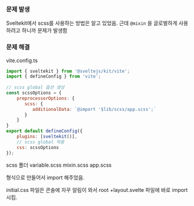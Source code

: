 
### 문제 발생

Sveltekit에서 scss를 사용하는 방법은 알고 있었음.
근데 `@mixin` 을 글로벌하게 사용하려고 하니까 문제가 발생함

### 문제 해결

vite.config.ts
```javascript
import { sveltekit } from '@sveltejs/kit/vite';  
import { defineConfig } from 'vite';  
  
// scss global 옵션 생성  
const scssOptions = {  
    preprocessorOptions: {  
       scss: {  
          additionalData: `@import '$lib/scss/app.scss';`  
       }  
    }  
}  
export default defineConfig({  
    plugins: [sveltekit()],  
    // scss global 적용  
    css: scssOptions  
});
```

scss 폴더
	variable.scss
	mixin.scss
	app.scss

형식으로 만들어서 import 해주었음.

initial.css 파일은 콘솔에 자꾸 알림이 와서 root +layout.svelte 파일에 바로 import 시킴.
